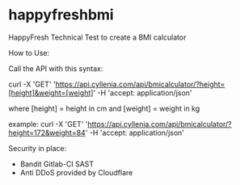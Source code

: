 # happyfreshbmi
HappyFresh Technical Test to create a BMI calculator


How to Use:

Call the API with this syntax:

curl -X 'GET' 'https://api.cyllenia.com/api/bmicalculator/?height=[height]&weight=[weight]' -H 'accept: application/json'

where [height] = height in cm and [weight] = weight in kg

example: curl -X 'GET' 'https://api.cyllenia.com/api/bmicalculator/?height=172&weight=84' -H 'accept: application/json'



Security in place:
- Bandit Gitlab-CI SAST
- Anti DDoS provided by Cloudflare

